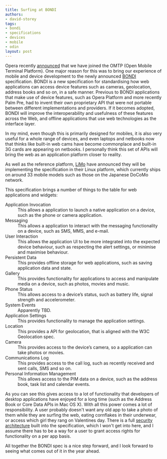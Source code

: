 ```yaml
---
title: Surfing at BONDI
authors:
- david-storey
tags:
- bondi
- specifications
- devices
- mobile
- odin
layout: post
---
```

<p>Opera recently <a href="http://www.omtp.org/News/Display.aspx?Id=495dc323-7f21-483b-b097-013a7aae6de6">announced</a> that we have joined the <abbr>OMTP</abbr> (Open Mobile Terminal Platform).  One major reason for this was to bring our experience of mobile and device development to the newly announced <a href="http://bondi.omtp.org/default.aspx">BONDI</a> specification.  BONDI is a new specification for standardising how web applications can access device features such as cameras, geolocation, address books and so on, in a safe manner. Previous to BONDI applications that make use of device features, such as Opera Platform and more recently Palm Pre, had to invent their own proprietary API that were not portable between different implementations and providers.  If it becomes adopted, BONDI will improve the interoperability and usefulness of these features across the Web, and offline applications that use web technologies as the interface layer.</p>

<p>In my mind, even though this is primarily designed for mobiles, it is also very useful for a whole range of devices, and even laptops and netbooks now that thinks like built-in web cams have become commonplace and built-in 3G cards are appearing on netbooks. I personally think this set of APIs will bring the web as an application platform closer to reality.</p>

<p>As well as the reference platform, <a href="http://www.limofoundation.org/en/limo-press-releases/limo-foundation-endorses-omtp-bondi-specification-to-bring-web-2.0-applications-to-limo-handsets-3.html">LiMo</a> have announced they will be implementing the specification in their Linux platform, which currently ships on around 33 mobile models such as those on the Japanese DoCoMo network.</p>

<p>This specification brings a number of things to the table for web applications and widgets:</p>

<dl>
    <dt>Application Invocation</dt>
    <dd>This allows a application to launch a native application on a device, such as the phone or camera application.</dd>
    <dt>Messaging</dt>
    <dd>This allows a application to interact with the messaging functionality on a device, such as SMS, MMS, and e-mail.</dd>
    <dt>User Interaction</dt>
    <dd>This allows the application UI to be more integrated into the expected device behaviour, such as respecting the alert settings, or minimise and maximise behaviour.</dd>
    <dt>Persistent Data</dt>
    <dd>This provides offline storage for web applications, such as saving application data and state.</dd>
    <dt>Gallery</dt>
    <dd>This provides functionality for applications to access and manipulate media on a device, such as photos, movies and music.</dd>
    <dt>Phone Status</dt>
    <dd>This allows access to a device’s status, such as battery life, signal strength and accelerometer.</dd>
    <dt>System Events</dt>
    <dd>Apparently <abbr>TBD</abbr>.</dd>
    <dt>Application Settings</dt>
    <dd>This provides functionality to manage the application settings.</dd>
    <dt>Location</dt>
    <dd>This provides a API for geolocation, that is aligned with the W3C Geolocation spec.</dd>
    <dt>Camera</dt>
     <dd>This provides access to the device’s camera, so a application can take photos or movies.</dd>
   <dt>Communications Log</dt>
   <dd>This provides access to the call log, such as recently received and sent calls, SMS and so on.</dd>
   <dt>Personal  Information Management</dt>
    <dd>This allows access to the PIM data on a device, such as the address book, task list and calendar events.</dd>
</dl>

<p>As you can see this gives access to a lot of functionality that developers of desktop applications have enjoyed for a long time (such as the Address Book or Core Data APIs in Mac OS X).  With all this power comes a lot of responsibility.  A user probably doesn&#39;t want any old app to take a photo of them while they are surfing the web, eating cornflakes in their underwear, or access which girl they rang on Valentines day.  There is a full <a href="http://bondi.omtp.org/AandS/default.aspx">security architecture</a> built into the specification, which I won&#39;t get into here, and I assume there has to be a way for a user to grant access rights for functionality on a per app basis.</p>

<p>All together the BONDI spec is a nice step forward, and I look forward to seeing what comes out of it in the year ahead.</p>
